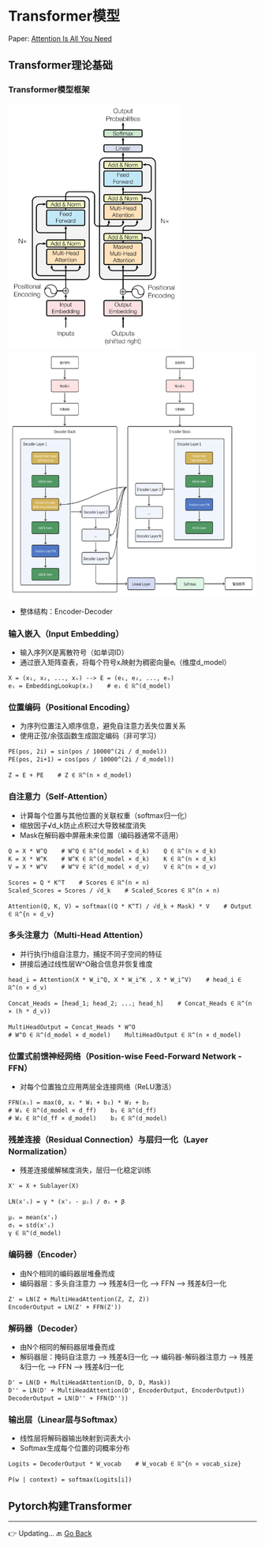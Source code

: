 # Transformer模型

Paper: [Attention Is All You Need](https://arxiv.org/pdf/1706.03762)

## Transformer理论基础

### Transformer模型框架

<img src="assets/transformer-arch.png" height=500/> <img src="assets/transformer-layers.png" height=500/>

- 整体结构：Encoder-Decoder

### 输入嵌入（Input Embedding）

- 输入序列X是离散符号（如单词ID）
- 通过嵌入矩阵查表，将每个符号xᵢ映射为稠密向量eᵢ（维度d_model）

```
X = (x₁, x₂, ..., xₙ) --> E = (e₁, e₂, ..., eₙ)
eᵢ = EmbeddingLookup(xᵢ)    # eᵢ ∈ ℝ^(d_model)
```

### 位置编码（Positional Encoding）

- 为序列位置注入顺序信息，避免自注意力丢失位置关系
- 使用正弦/余弦函数生成固定编码（非可学习）

```
PE(pos, 2i) = sin(pos / 10000^(2i / d_model))
PE(pos, 2i+1) = cos(pos / 10000^(2i / d_model))

Z = E + PE    # Z ∈ ℝ^(n × d_model)
```

### 自注意力（Self-Attention）

- 计算每个位置与其他位置的关联权重（softmax归一化）
- 缩放因子√d_k防止点积过大导致梯度消失
- Mask在解码器中屏蔽未来位置（编码器通常不适用）

```
Q = X * W^Q    # W^Q ∈ ℝ^(d_model × d_k)    Q ∈ ℝ^(n × d_k)
K = X * W^K    # W^K ∈ ℝ^(d_model × d_k)    K ∈ ℝ^(n × d_k)
V = X * W^V    # W^V ∈ ℝ^(d_model × d_v)    V ∈ ℝ^(n × d_v)

Scores = Q * K^T    # Scores ∈ ℝ^(n × n)
Scaled_Scores = Scores / √d_k    # Scaled_Scores ∈ ℝ^(n × n)

Attention(Q, K, V) = softmax((Q * K^T) / √d_k + Mask) * V    # Output ∈ ℝ^{n × d_v}
```

### 多头注意力（Multi-Head Attention）

- 并行执行h组自注意力，捕捉不同子空间的特征
- 拼接后通过线性层W^O融合信息并恢复维度

```
head_i = Attention(X * W_i^Q, X * W_i^K , X * W_i^V)    # head_i ∈ ℝ^(n × d_v)

Concat_Heads = [head_1; head_2; ...; head_h]    # Concat_Heads ∈ ℝ^(n × (h * d_v))

MultiHeadOutput = Concat_Heads * W^O
# W^O ∈ ℝ^(d_model × d_model)    MultiHeadOutput ∈ ℝ^(n × d_model)
```

### 位置式前馈神经网络（Position-wise Feed-Forward Network - FFN）

- 对每个位置独立应用两层全连接网络（ReLU激活）

```
FFN(xᵢ) = max(0, xᵢ * W₁ + b₁) * W₂ + b₂
# W₁ ∈ ℝ^(d_model × d_ff)    b₁ ∈ ℝ^(d_ff)
# W₂ ∈ ℝ^(d_ff × d_model)    b₂ ∈ ℝ^(d_model)
```

### 残差连接（Residual Connection）与层归一化（Layer Normalization）

- 残差连接缓解梯度消失，层归一化稳定训练

```
X' = X + Sublayer(X)

LN(x'ᵢ) = γ * (x'ᵢ - μᵢ) / σᵢ + β

μᵢ = mean(x'ᵢ)
σᵢ = std(x'ᵢ)
γ ∈ ℝ^(d_model)
```

### 编码器（Encoder）

- 由N个相同的编码器层堆叠而成
- 编码器层：多头自注意力 --> 残差&归一化 --> FFN --> 残差&归一化

```
Z' = LN(Z + MultiHeadAttention(Z, Z, Z))
EncoderOutput = LN(Z' + FFN(Z'))
```

### 解码器（Decoder）

- 由N个相同的解码器层堆叠而成
- 解码器层：掩码自注意力 --> 残差&归一化 --> 编码器-解码器注意力 --> 残差&归一化 --> FFN --> 残差&归一化

```
D' = LN(D + MultiHeadAttention(D, D, D, Mask))
D'' = LN(D' + MultiHeadAttention(D', EncoderOutput, EncoderOutput))
DecoderOutput = LN(D'' + FFN(D''))
```

### 输出层（Linear层与Softmax）

- 线性层将解码器输出映射到词表大小
- Softmax生成每个位置的词概率分布

```
Logits = DecoderOutput * W_vocab    # W_vocab ∈ ℝ^{n × vocab_size}

P(w | context) = softmax(Logits[i])
```

## Pytorch构建Transformer

***
👉 Updating...
🔙 [Go Back](README.md)
